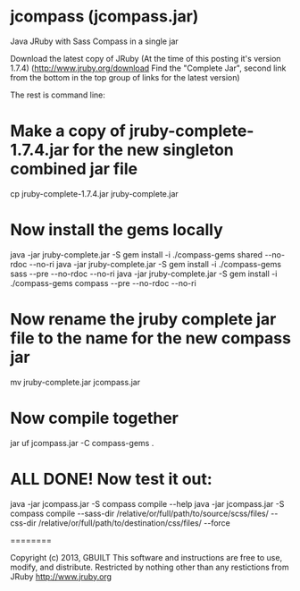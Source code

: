 jcompass (jcompass.jar)
========

Java JRuby with Sass Compass in a single jar

Download the latest copy of JRuby  (At the time of this posting it's version 1.7.4)
(http://www.jruby.org/download Find the "Complete Jar", second link from the bottom in the top group of links for the latest version)


The rest is command line:

# Make a copy of jruby-complete-1.7.4.jar for the new singleton combined jar file
cp jruby-complete-1.7.4.jar jruby-complete.jar

# Now install the gems locally
java -jar jruby-complete.jar -S gem install -i ./compass-gems shared --no-rdoc --no-ri
java -jar jruby-complete.jar -S gem install -i ./compass-gems sass --pre --no-rdoc --no-ri
java -jar jruby-complete.jar -S gem install -i ./compass-gems compass --pre --no-rdoc --no-ri

# Now rename the jruby complete jar file to the name for the new compass jar
mv jruby-complete.jar jcompass.jar

# Now compile together
jar uf jcompass.jar -C compass-gems .

# ALL DONE! Now test it out:
java -jar jcompass.jar -S compass compile --help
java -jar jcompass.jar -S compass compile --sass-dir /relative/or/full/path/to/source/scss/files/ --css-dir /relative/or/full/path/to/destination/css/files/ --force

========

Copyright (c) 2013, GBUILT
This software and instructions are free to use, modify, and distribute.
Restricted by nothing other than any restictions from JRuby http://www.jruby.org